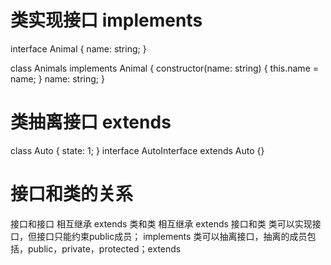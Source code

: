 # 类实现接口 implements
  interface Animal {
    name: string;
  }

  class Animals implements Animal {
    constructor(name: string) {
      this.name = name;
    }
    name: string;
  }

# 类抽离接口 extends
  class Auto {
    state: 1;
  }
  interface AutoInterface extends Auto {}

# 接口和类的关系
  接口和接口 相互继承 extends
  类和类 相互继承 extends
  接口和类 
    类可以实现接口，但接口只能约束public成员； implements
    类可以抽离接口，抽离的成员包括，public，private，protected；extends
